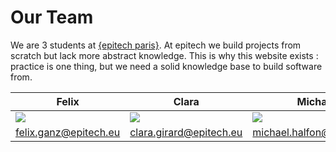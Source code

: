 # Our Team

We are 3 students at [{epitech paris}](http://www.epitech.eu).
At epitech we build projects from scratch but lack more abstract
knowledge. This is why this website exists : practice is one thing,
but we need a solid knowledge base to build software from.


|Felix|Clara|Michael|
|---|---|---|
|<img src="http://ageoflazies.herokuapp.com/images/felix.jpg">|<img src="http://ageoflazies.herokuapp.com/images/clara.jpg">|<img src="http://ageoflazies.herokuapp.com/images/michael.png">|
|felix.ganz@epitech.eu|clara.girard@epitech.eu|michael.halfon@epitech.eu|